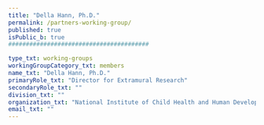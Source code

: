 ```yaml
---
title: "Della Hann, Ph.D."
permalink: /partners-working-group/
published: true
isPublic_b: true
########################################

type_txt: working-groups
workingGroupCategory_txt: members
name_txt: "Della Hann, Ph.D."
primaryRole_txt: "Director for Extramural Research"
secondaryRole_txt: ""
division_txt: ""
organization_txt: "National Institute of Child Health and Human Development (NICHD)"
email_txt: ""
---
```

